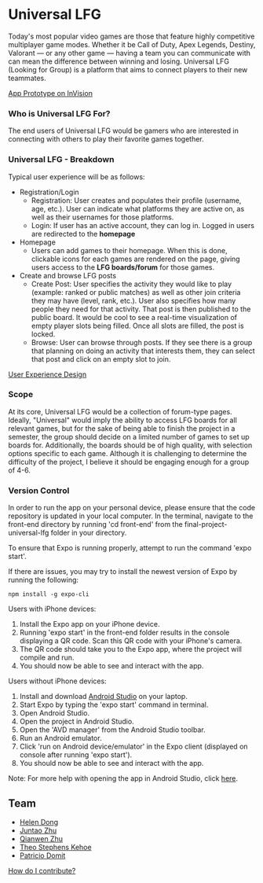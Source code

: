 # Universal LFG
Today's most popular video games are those that feature highly competitive multiplayer game modes. Whether it be Call of Duty, Apex Legends, Destiny, Valorant — or any other game — having a team you can communicate with can mean the difference between winning and losing. 
Universal LFG (Looking for Group) is a platform that aims to connect players to their new teammates. 

[App Prototype on InVision](https://juntaozhu991694.invisionapp.com/console/share/YQJTRS4PNZ9)

### Who is Universal LFG For?
The end users of Universal LFG would be gamers who are interested in connecting with others to play their favorite games together. 

### Universal LFG - Breakdown
Typical user experience will be as follows:
* Registration/Login
    * Registration: User creates and populates their profile (username, age, etc.). User can indicate what platforms they are active on, as well as their usernames for those platforms.  
    * Login: If user has an active account, they can log in. Logged in users are redirected to the **homepage**
* Homepage 
    * Users can add games to their homepage. When this is done, clickable icons for each games are rendered on the page, giving users access to the **LFG boards/forum** for those games. 
* Create and browse LFG posts
    * Create Post:  User specifies the activity they would like to play (example: ranked or public matches) as well as other join criteria they may have (level, rank, etc.). User also specifies how many people they need for that activity. That post is then published to the public board. It would be cool to see a real-time visualization of empty player slots being filled. Once all slots are filled, the post is locked. 
    * Browse: User can browse through posts. If they see there is a group that planning on doing an activity that interests them, they can select that post and click on an empty slot to join.

[User Experience Design](https://github.com/software-assignments-spring2022/final-project-universal-lfg/blob/master/UX-DESIGN.md)
  
### Scope
At its core, Universal LFG would be a collection of forum-type pages. Ideally, "Universal" would imply the ability to access LFG boards for all relevant games, but for the sake of being able to finish the project in a semester, the group should decide on a limited number of games to set up boards for. Additionally, the boards should be of high quality, with selection options specific to each game. Although it is challenging to determine the difficulty of the project, I believe it should be engaging enough for a group of 4-6. 

### Version Control

In order to run the app on your personal device, please ensure that the code repository is updated in your local computer. In the terminal, navigate to the front-end directory by running 'cd front-end' from the final-project-universal-lfg folder in your directory.

To ensure that Expo is running properly, attempt to run the command 'expo start'.

If there are issues, you may try to install the newest version of Expo by running the following:

```
npm install -g expo-cli
```

Users with iPhone devices:
1. Install the Expo app on your iPhone device.
2. Running 'expo start' in the front-end folder results in the console displaying a QR code. Scan this QR code with your iPhone's camera.
3. The QR code should take you to the Expo app, where the project will compile and run. 
4. You should now be able to see and interact with the app.

Users without iPhone devices:
1. Install and download [Android Studio](https://developer.android.com/studio) on your laptop.
2. Start Expo by typing the 'expo start' command in terminal.
3. Open Android Studio.
4. Open the project in Android Studio.
5. Open the 'AVD manager' from the Android Studio toolbar.
6. Run an Android emulator.
7. Click 'run on Android device/emulator' in the Expo client (displayed on console after running 'expo start').
8. You should now be able to see and interact with the app.

Note: For more help with opening the app in Android Studio, click [here](https://www.brainstormcreative.co.uk/react-native-expo/how-to-run-an-expo-app-on-an-android-emulator/).

## Team

* [Helen Dong](https://github.com/helenyxd)
* [Juntao Zhu](https://github.com/juntaoZhu1)
* [Qianwen Zhu](https://github.com/Serina7456)
* [Theo Stephens Kehoe](https://github.com/tstephen22)
* [Patricio Domit](https://github.com/patorocks15)

[How do I contribute?](https://github.com/software-assignments-spring2022/final-project-universal-lfg/blob/master/CONTRIBUTING.md)
